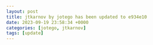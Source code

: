 ```yaml
---
layout: post
title: jtkarnov by jotego has been updated to e934e10
date: 2023-09-19 23:58:34 +0000
categories: [jotego, jtkarnov]
tags: [update]
---
```


